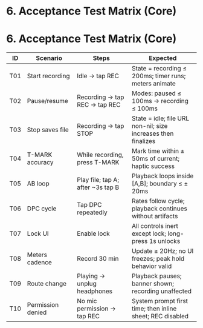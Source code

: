 # 6. Acceptance Test Matrix (Core)

# 6. Acceptance Test Matrix (Core)

| ID  | Scenario           | Steps                    | Expected                                         |
|------|--------------------|--------------------------|-------------------------------------------------|
| T01  | Start recording     | Idle → tap REC            | State = recording ≤ 200ms; timer runs; meters animate |
| T02  | Pause/resume        | Recording → tap REC → tap REC | Modes: paused ≤ 100ms → recording ≤ 100ms      |
| T03  | Stop saves file     | Recording → tap STOP      | State = idle; file URL non-nil; size increases then finalizes |
| T04  | T-MARK accuracy     | While recording, press T-MARK | Mark time within ± 50ms of current; haptic success |
| T05  | AB loop            | Play file; tap A; after ~3s tap B | Playback loops inside [A,B]; boundary ≤ ± 20ms |
| T06  | DPC cycle          | Tap DPC repeatedly        | Rates follow cycle; playback continues without artifacts |
| T07  | Lock UI             | Enable lock               | All controls inert except lock; long-press 1s unlocks |
| T08  | Meters cadence      | Record 30 min             | Update ≥ 20Hz; no UI freezes; peak hold behavior valid |
| T09  | Route change        | Playing → unplug headphones | Playback pauses; banner shown; recording unaffected |
| T10  | Permission denied   | No mic permission → tap REC | System prompt first time; then inline sheet; REC disabled |
